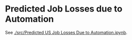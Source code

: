 # Predicted Job Losses due to Automation

See [./src/Predicted US Job Losses Due to Automation.ipynb](notebook).
